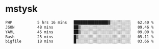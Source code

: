 # mstysk

<!--START_SECTION:waka-->

```txt
PHP           5 hrs 16 mins   ███████████████▓░░░░░░░░░   62.40 %
JSON          48 mins         ██▒░░░░░░░░░░░░░░░░░░░░░░   09.46 %
YAML          45 mins         ██▒░░░░░░░░░░░░░░░░░░░░░░   09.00 %
Bash          25 mins         █▒░░░░░░░░░░░░░░░░░░░░░░░   05.11 %
bigfile       18 mins         █░░░░░░░░░░░░░░░░░░░░░░░░   03.66 %
```

<!--END_SECTION:waka-->
